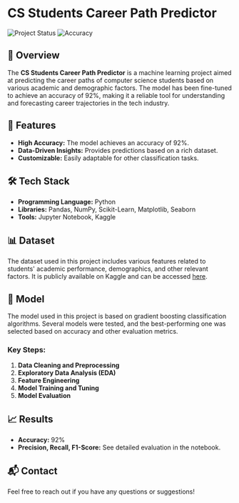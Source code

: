 # CS Students Career Path Predictor

![Project Status](https://img.shields.io/badge/Status-Completed-brightgreen) ![Accuracy](https://img.shields.io/badge/Accuracy-92%25-blue)

## 📌 Overview

The **CS Students Career Path Predictor** is a machine learning project aimed at predicting the career paths of computer science students based on various academic and demographic factors. The model has been fine-tuned to achieve an accuracy of 92%, making it a reliable tool for understanding and forecasting career trajectories in the tech industry.

## 🚀 Features

- **High Accuracy:** The model achieves an accuracy of 92%.
- **Data-Driven Insights:** Provides predictions based on a rich dataset.
- **Customizable:** Easily adaptable for other classification tasks.

## 🛠️ Tech Stack

- **Programming Language:** Python
- **Libraries:** Pandas, NumPy, Scikit-Learn, Matplotlib, Seaborn
- **Tools:** Jupyter Notebook, Kaggle

## 📊 Dataset

The dataset used in this project includes various features related to students' academic performance, demographics, and other relevant factors. It is publicly available on Kaggle and can be accessed [here](https://www.kaggle.com/datasets/devildyno/computer-science-students-career-prediction).

## 🧠 Model

The model used in this project is based on gradient boosting classification algorithms. Several models were tested, and the best-performing one was selected based on accuracy and other evaluation metrics.

### Key Steps:
1. **Data Cleaning and Preprocessing**
2. **Exploratory Data Analysis (EDA)**
3. **Feature Engineering**
4. **Model Training and Tuning**
5. **Model Evaluation**

## 📈 Results

- **Accuracy:** 92%
- **Precision, Recall, F1-Score:** See detailed evaluation in the notebook.

## 📬 Contact

Feel free to reach out if you have any questions or suggestions!


